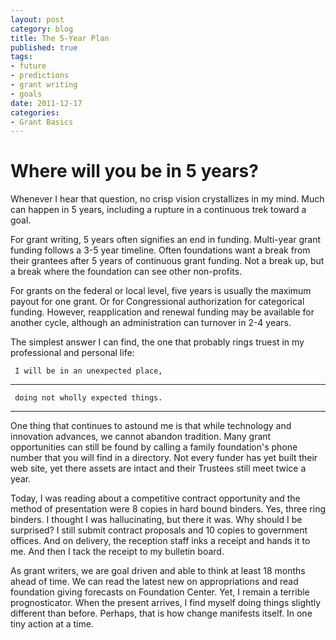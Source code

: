```yaml
--- 
layout: post
category: blog
title: The 5-Year Plan
published: true
tags: 
- future
- predictions
- grant writing
- goals
date: 2011-12-17 
categories: 
- Grant Basics
---
```

Where will you be in 5 years?
================

Whenever I hear that question, no crisp vision crystallizes in my mind. Much can happen in 5 years, including a rupture in a continuous trek toward a goal.

For grant writing, 5 years often signifies an end in funding. Multi-year grant funding follows a 3-5 year timeline. Often foundations want a break from their grantees after 5 years of continuous grant funding. Not a break up, but a break where the foundation can see other non-profits.

For grants on the federal or local level, five years is usually the maximum payout for one grant. Or for Congressional authorization for categorical funding. However, reapplication and renewal funding may be available for another cycle, although an administration can turnover in 2-4 years.

The simplest answer I can find, the one that probably rings truest in my professional and personal life:

     I will be in an unexpected place,
-----------------------------
     doing not wholly expected things.
-----------------------------

One thing that continues to astound me is that while technology and innovation advances, we cannot abandon tradition. Many grant opportunities can still be found by calling a family foundation's phone number that you will find in a directory. Not every funder has yet built their web site, yet there assets are intact and their Trustees still meet twice a year.

Today, I was reading about a competitive contract opportunity and the method of presentation were 8 copies in hard bound binders. Yes, three ring binders. I thought I was hallucinating, but there it was. Why should I be surprised? I still submit contract proposals and 10 copies to government offices. And on delivery, the reception staff inks a receipt and hands it to me. And then I tack the receipt to my bulletin board.

As grant writers, we are goal driven and able to think at least 18 months ahead of time. We can read the latest new on appropriations and read foundation giving forecasts on Foundation Center. Yet, I remain a terrible prognosticator. When the present arrives, I find myself doing things slightly different than before. Perhaps, that is how change manifests itself. In one tiny action at a time.

